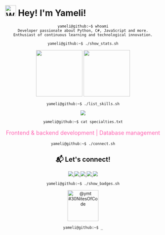 # <img src="https://raw.githubusercontent.com/Tarikul-Islam-Anik/Animated-Fluent-Emojis/master/Emojis/Hand%20gestures/Waving%20Hand.png" alt="Waving Hand" width="35" height="35" /> Hey! I'm Yameli!

<div align="center">
  
```console
yameli@github:~$ whoami
Developer passionate about Python, C#, JavaScript and more.
Enthusiast of continuous learning and technological innovation.

yameli@github:~$ ./show_stats.sh
```

<p align="center">
  <img height="150em" src="https://github-readme-stats.vercel.app/api?username=yvmeli&show_icons=true&count_private=true&hide_title=true&hide=prs&theme=tokyonight&border_color=800080&bg_color=0d1117&ring_color=aa00ff&text_color=dda0dd&icon_color=aa00ff" />
  <img height="150em" src="https://github-readme-stats.vercel.app/api/top-langs/?username=yvmeli&layout=compact&theme=tokyonight&hide_title=true&border_color=800080&bg_color=0d1117&text_color=dda0dd" />
</p>

```console
yameli@github:~$ ./list_skills.sh
```

<p align="center">
  <img src="https://skillicons.dev/icons?i=html,css,js,python,cs,dotnet,mysql,kali,mongodb,nodejs,php,postgres,visualstudio,vscode,bootstrap" />
</p>

```console
yameli@github:~$ cat specialties.txt
```

<p align="center" style="font-size: 18px; color: #FF66B2;">
  Frontend & backend development | Database management
</p>

```console
yameli@github:~$ ./connect.sh
```

<h2 align="center">📬 Let's connect!</h2>
<p align="center">
  <a href="https://github.com/yvmeli" target="_blank">
    <img src="https://img.shields.io/badge/GitHub-0D1117?style=for-the-badge&logo=github&logoColor=white"/>
  </a>
  <a href="https://linkedin.com/in/yameli" target="_blank">
    <img src="https://img.shields.io/badge/LinkedIn-0077B5?style=for-the-badge&logo=linkedin&logoColor=white"/>
  </a>
  <a href="mailto:yameli1715@gmail.com" target="_blank">
    <img src="https://img.shields.io/badge/Gmail-D14836?style=for-the-badge&logo=gmail&logoColor=white"/>
  </a>
  <a href="https://www.hackerrank.com/profile/yameli" target="_blank">
    <img src="https://img.shields.io/badge/HackerRank-2EC866?style=for-the-badge&logo=hackerrank&logoColor=white"/>
  </a>
  <a href="https://www.codedex.io/@ymt" target="_blank">
    <img src="https://img.shields.io/badge/Codedex-6F42C1?style=for-the-badge&logo=code&logoColor=white"/>
  </a>
</p>

```console
yameli@github:~$ ./show_badges.sh
```

<p align="center">
  <img src="https://www.codedex.io/api/petStatus?user=ymt" alt="@ymt #30NitesOfCode" height="100px"/>
</p>

```console
yameli@github:~$ _
```
</div>

